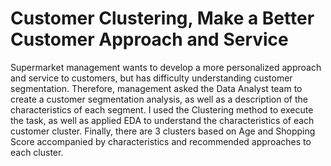 # Customer Clustering, Make a Better Customer Approach and Service
Supermarket management wants to develop a more personalized approach and service to customers, but has difficulty understanding customer segmentation. Therefore, management asked the Data Analyst team to create a customer segmentation analysis, as well as a description of the characteristics of each segment. I used the Clustering method to execute the task, as well as applied EDA to understand the characteristics of each customer cluster. Finally, there are 3 clusters based on Age and Shopping Score accompanied by characteristics and recommended approaches to each cluster.
